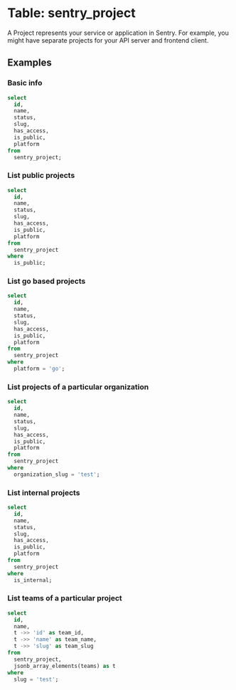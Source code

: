 # Table: sentry_project

A Project represents your service or application in Sentry. For example, you might have separate projects for your API server and frontend client.

## Examples

### Basic info

```sql
select
  id,
  name,
  status,
  slug,
  has_access,
  is_public,
  platform
from
  sentry_project;
```

### List public projects

```sql
select
  id,
  name,
  status,
  slug,
  has_access,
  is_public,
  platform
from
  sentry_project
where
  is_public;
```

### List go based projects

```sql
select
  id,
  name,
  status,
  slug,
  has_access,
  is_public,
  platform
from
  sentry_project
where
  platform = 'go';
```

### List projects of a particular organization

```sql
select
  id,
  name,
  status,
  slug,
  has_access,
  is_public,
  platform
from
  sentry_project
where
  organization_slug = 'test';
```

### List internal projects

```sql
select
  id,
  name,
  status,
  slug,
  has_access,
  is_public,
  platform
from
  sentry_project
where
  is_internal;
```

### List teams of a particular project

```sql
select
  id,
  name,
  t ->> 'id' as team_id,
  t ->> 'name' as team_name,
  t ->> 'slug' as team_slug
from
  sentry_project,
  jsonb_array_elements(teams) as t
where
  slug = 'test';
```
